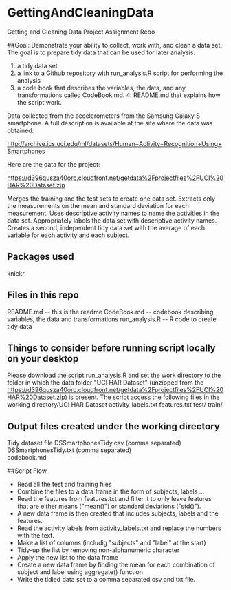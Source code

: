 GettingAndCleaningData
======================

Getting and Cleaning Data Project Assignment Repo

##Goal: 
Demonstrate your ability to collect, work with, and clean a data set. The goal is to prepare tidy data that can be used for later analysis.   
1. a tidy data set   
2. a link to a Github repository with run_analysis.R script for performing the analysis  
3. a code book that describes the variables, the data, and any transformations called CodeBook.md.     4. README.md that explains how the script work.  

Data collected from the accelerometers from the Samsung Galaxy S smartphone. 
A full description is available at the site where the data was obtained:

http://archive.ics.uci.edu/ml/datasets/Human+Activity+Recognition+Using+Smartphones

Here are the data for the project:

https://d396qusza40orc.cloudfront.net/getdata%2Fprojectfiles%2FUCI%20HAR%20Dataset.zip

Merges the training and the test sets to create one data set.
Extracts only the measurements on the mean and standard deviation for each measurement.
Uses descriptive activity names to name the activities in the data set.
Appropriately labels the data set with descriptive activity names.
Creates a second, independent tidy data set with the average of each variable for each activity and each subject.

## Packages used
knickr

## Files in this repo
README.md -- this is the readme
CodeBook.md -- codebook describing variables, the data and transformations
run_analysis.R --  R code to create tidy data

## Things to consider before running script locally on your desktop
Please download the script run_analysis.R and set the work directory to the folder in which the
data folder "UCI HAR Dataset" (unzipped from the https://d396qusza40orc.cloudfront.net/getdata%2Fprojectfiles%2FUCI%20HAR%20Dataset.zip) is present.
The script access the following files in the working directory/UCI HAR Dataset
activity_labels.txt
features.txt
test/
train/

## Output files created under the working directory
Tidy dataset file DSSmartphonesTidy.csv (comma separated)  
DSSmartphonesTidy.txt (comma separated)  
codebook.md

##Script Flow
* Read all the test and training files
* Combine the files to a data frame in the form of subjects, labels ...
* Read the features from features.txt and filter it to only leave features that are either means ("mean()") or standard deviations ("std()"). 
* A new data frame is then created that includes subjects, labels and the features.
* Read the activity labels from activity_labels.txt and replace the numbers with the text.
* Make a list of columns (includig "subjects" and "label" at the start)
* Tidy-up the list by removing non-alphanumeric character 
* Apply the new list to the data frame
* Create a new data frame by finding the mean for each combination of subject and label using aggregate() function
* Write the tidied data set to a comma separated csv and txt file.


